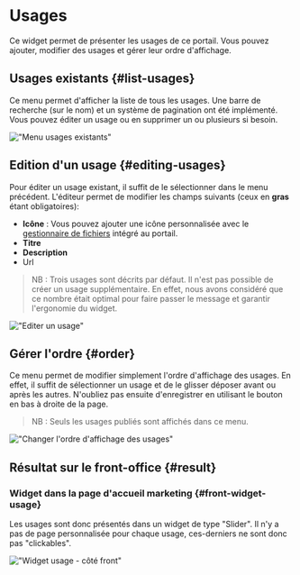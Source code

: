 # Usages

Ce widget permet de présenter les usages de ce portail. Vous pouvez ajouter, modifier des usages et gérer leur ordre d'affichage.

## Usages existants {#list-usages}

Ce menu permet d'afficher la liste de tous les usages. Une barre de recherche (sur le nom) et un système de pagination ont été implémenté. Vous pouvez éditer un usage ou en supprimer un ou plusieurs si besoin.

!["Menu usages existants"](/assets/back_list_usage.png)

## Edition d'un usage {#editing-usages}

Pour éditer un usage existant, il suffit de le sélectionner dans le menu précédent. 
L'éditeur permet de modifier les champs suivants (ceux en **gras** étant obligatoires):

* **Icône** : Vous pouvez ajouter une icône personnalisée avec le [gestionnaire de fichiers](/medias/filesmanager.md) intégré au portail.
* **Titre**
* **Description**
* Url

> NB : Trois usages sont décrits par défaut. Il n'est pas possible de créer un usage supplémentaire. En effet, nous avons considéré que ce nombre était optimal pour faire passer le message et garantir l'ergonomie du widget.

!["Editer un usage"](/assets/back_edit_usage.png)

## Gérer l'ordre {#order}

Ce menu permet de modifier simplement l'ordre d'affichage des usages. 
En effet, il suffit de sélectionner un usage et de le glisser déposer avant ou après les autres.
N'oubliez pas ensuite d'enregistrer en utilisant le bouton <i class="ti-save"></i> en bas à droite de la page.

> NB : Seuls les usages publiés sont affichés dans ce menu.

!["Changer l'ordre d'affichage des usages"](/assets/back_order_usage.png)

## Résultat sur le front-office {#result}

### Widget dans la page d'accueil marketing {#front-widget-usage}

Les usages sont donc présentés dans un widget de type "Slider". Il n'y a pas de page personnalisée pour chaque usage, ces-derniers ne sont donc pas "clickables".

!["Widget usage - côté front"](/assets/front_widget_usage.png)